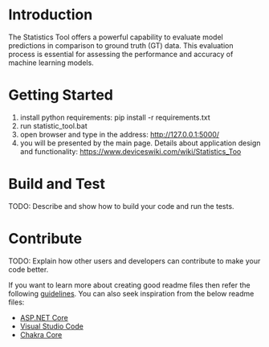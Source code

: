 
# Introduction 
The Statistics Tool offers a powerful capability to evaluate model predictions in comparison to ground truth (GT) data. This evaluation process is essential for assessing the performance and accuracy of machine learning models.

# Getting Started
1.	install python requirements: pip install -r requirements.txt
2.	run statistic_tool.bat
3.	open browser and type in the address: http://127.0.0.1:5000/
4. you will be presented by the main page. Details about application design and functionality: https://www.deviceswiki.com/wiki/Statistics_Too

# Build and Test
TODO: Describe and show how to build your code and run the tests. 

# Contribute
TODO: Explain how other users and developers can contribute to make your code better. 


If you want to learn more about creating good readme files then refer the following [guidelines](https://docs.microsoft.com/en-us/azure/devops/repos/git/create-a-readme?view=azure-devops). You can also seek inspiration from the below readme files:
- [ASP.NET Core](https://github.com/aspnet/Home)
- [Visual Studio Code](https://github.com/Microsoft/vscode)
- [Chakra Core](https://github.com/Microsoft/ChakraCore)